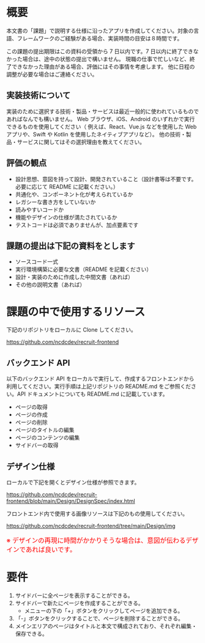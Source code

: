 # 概要

本文書の「課題」で説明する仕様に沿ったアプリを作成してください。対象の言語、フレームワークのご経験がある場合、実装時間の目安は８時間です。

この課題の提出期限はこの資料の受領から 7 日以内です。7 日以内に終了できなかった場合は、途中の状態の提出で構いません。
現職の仕事で忙しいなど、終了できなかった理由がある場合、評価にはその事情を考慮します。
他に日程の調整が必要な場合はご連絡ください。

## 実装技術について

実装のために選択する技術・製品・サービスは最近一般的に使われているものであればなんでも構いません。
Web ブラウザ、iOS、Android のいずれかで実行できるものを使用してください（ 例えば、React、Vue.js などを使用した Web アプリや、Swift や Kotlin を使用したネイティブアプリなど）。
他の技術・製品・サービスに関してはその選択理由を教えてください。

## 評価の観点

- 設計思想、意図を持って設計、開発されていること（設計書等は不要です。必要に応じて README に記載ください。）
- 共通化や、コンポーネント化が考えられているか
- レガシーな書き方をしていないか
- 読みやすいコードか
- 機能やデザインの仕様が満たされているか
- テストコードは必須でありませんが、加点要素です

## 課題の提出は下記の資料をとします

- ソースコード一式
- 実行環境構築に必要な文書（README を記載ください）
- 設計・実装のために作成した中間文書（あれば）
- その他の説明文書（あれば）

# 課題の中で使用するリソース

下記のリポジトリをローカルに Clone してください。

https://github.com/ncdcdev/recruit-frontend

## バックエンド API

以下のバックエンド API をローカルで実行して、作成するフロントエンドから利用してください。実行手順は上記リポジトリの README.md をご参照ください。API ドキュメントについても README.md に記載しています。

- ページの取得
- ページの作成
- ページの削除
- ページのタイトルの編集
- ページのコンテンツの編集
- サイドバーの取得

## デザイン仕様

ローカルで下記を開くとデザイン仕様が参照できます。

https://github.com/ncdcdev/recruit-frontend/blob/main/Design/DesignSpec/index.html

フロントエンド内で使用する画像リソースは下記のもの使用してください。

https://github.com/ncdcdev/recruit-frontend/tree/main/Design/img

<p style="color:red;font-size:1.2em">※ デザインの再現に時間がかかりそうな場合は、意図が伝わるデザインであれば良いです。</p>

# 要件

1. サイドバーに全ページを表示することができる。
2. サイドバーで新たにページを作成することができる。
   - メニューの下の「+」ボタンをクリックしてページを追加できる。
3. 「-」ボタンをクリックすることで、ページを削除することができる。
4. メインエリアのページはタイトルと本文で構成されており、それぞれ編集・保存できる。
